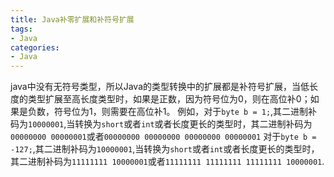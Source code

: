 ```yaml
---
title: Java补零扩展和补符号扩展
tags:
- Java
categories:
- Java
---
```


java中没有无符号类型，所以Java的类型转换中的扩展都是补符号扩展，当低长度的类型扩展至高长度类型时，如果是正数，因为符号位为0，则在高位补0；如果是负数，符号位为1，则需要在高位补1。
例如，对于`byte b = 1;`,其二进制补码为`10000001`,当转换为`short`或者`int`或者长度更长的类型时，其二进制补码为`00000000 00000001`或者`00000000 00000000 00000000 00000001`
对于`byte b = -127;`,其二进制补码为`10000001`,当转换为`short`或者`int`或者长度更长的类型时，其二进制补码为`11111111 10000001`或者`11111111 11111111 11111111 10000001`.  
